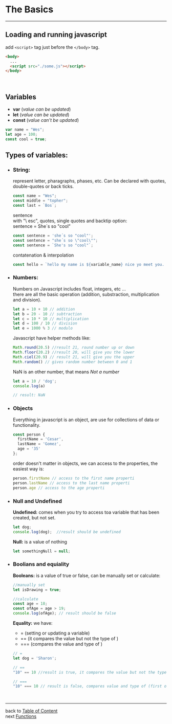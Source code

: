 <a name="basics.md"></a>
# **The Basics**
---

<a name="loading"></a>
## **Loading and running javascript**

add `<script>` tag just before the `</body>` tag.

```html
<body>
  ...
  <script src="./some.js"></script>
</body>
```

<br>

<a name="variables"></a>
## **Variables**

- **var** (_value can be updated_)
- **let** (_value can be updated_)
- **const** (_value can't be updated_)

```js
var name = "Wes";
let age = 100;
const cool = true;
```

<a name="typpeOfVariables"></a>
## Types of variables:

<a name="strings"></a>
- ### String: 
  represent letter, pharagraphs, phases, etc. Can be declared with quotes, double-quotes or back ticks.

  ```js
  const name = "Wes";
  const middle = "topher";
  const last = `Bos`;
  ```

  sentence  
  with "\ esc", quotes, single quotes and backtip option:  
  sentence = She´s so "cool"

  ```js
  const sentence = 'she´s so "cool"';
  const sentence = "she´s so \"cool\"";
  const sentence = `She's so "cool"`;
  ```
  contatenation & interpolation  
  ```js
  const hello = `hello my name is ${variable_name} nice yo meet you. I'm ${30 + 5} years old` 
  ```

<a name="numbers"></a>
- ### Numbers:  
  Numbers on Javascript includes float, integers, etc ...  
  there are all the basic operation (addition, substraction, multiplication and division).

  ```js
  let a = 10 + 10 // addition
  let b = 20 - 10 // subtraction
  let c = 10 * 10 // multiplication
  let d = 100 / 10 // division
  let e = 1000 % 3 // modulo
  ```
  Javascript have helper methods like:  
  
  ```js
  Math.round(20.5) //result 21, round number up or down
  Math.floor(20.2) //result 20, will give you the lower
  Math.ciel(20.9) // result 21, will give you the upper
  Math.random() // gives random number between 0 and 1
  ```

  NaN is an other number, that means _Not a number_
  
  ```js
  let a = 10 / 'dog';
  console.log(a)

  // result: NaN
  ```

<a name="objects"></a> 
- ### Objects 
  Everything in javascript is an object, are use for collections of data or functionality.

  ```js
  const person {
    firstName = 'Cesar',
    lastName = 'Gomez',
    age = '35'
  };
  ```
  order doesn't matter in objects, we can access to the properties, the easiest way is:

  ```js
  person.firstName // access to the first name properti
  person.lastName // access to the last name properti
  person.age // access to the age properti
  ```

<a name="null_undefined"></a> 
- ### Null and Undefined  
  **Undefined:** comes when you try to access toa variable that has been created, but not set.

  ```js
  let dog;
  console.log(dog);  //result should be undefined
  ```

  **Null:** is a value of nothing  

  ```js
  let somethingNull = null; 
  ```
<a name="booleans"></a> 
- ### Boolians and equiality  

  **Booleans:**  is a value of true or false, can be manually set or calculate:

  ```js
  //manually set
  let isDrawing = true;

  //calculate
  const age = 18;
  const ofAge = age > 19;
  console.log(ofAge); // result should be false
  ```

  **Equality:** we have:  
  - = (setting or updating a variable)
  - == (it compares the value but not the type of )
  - === (compares the value and type of )

  ```js
  // =
  let dog = 'Sharon';

  // ==
  "10" == 10 //result is true, it compares the value but not the type of (both values are 10)

  // ===
  "10" === 10 // result is false, compares value and type of (first one is string, second one is number)
  ```  

<br>

---
back to [Table of Content](tableOfContent.md)  
next [Functions](02_functions.md)  